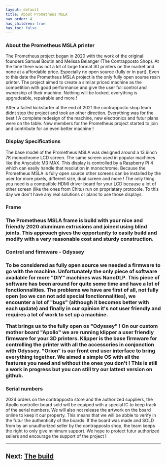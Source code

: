 ```yaml
---
layout: default
title: About Prometheus MSLA
nav_order: 4
has_children: true
has_toc: false
---
```

<h3>About the Prometheus MSLA printer</h3>
<p>The Prometheus project began in 2020 with the work of the original founders Samuel Boutin and Melissa Belanger (The Contrapposto Shop). At the time there was not a lot of large format 3D printers on the market and none at a affordable price. Especially no open source (fully or in part). Even to this date the Prometheus MSLA project is the only fully open sourse resin printer. The project aimed to create a similar priced machine as the competition with good performance and give the user full control and ownership of their machine. Nothing will be locked, everything is upgradeable, repairable and more !</p>

After a failed kickstarter at the end of 2021 the contrapposto shop team didnt stop the project and took an other direction. Everything was for the best ! A complete redesign of the machine, new electronics and futur plans were on the table. New members for the Prometheus project started to join and contribute for an even better machine !</p>

<h3>Display Specifications</h3>
<p>The base model of the Prometheus MSLA was designed around a 13.6inch 7K monochrome LCD screen. The same screen used in popular machines like the Anycubic M3 MAX. This display is controlled by a Raspberry Pi 4 which can easily handle that resolution in monochrome. Because the Prometheus MSLA is fully open source other screens can be installed by the user for more pixels, different size, dual screen and more ! The only thing you need is a compatible HDMI driver board for your LCD because a lot of other screen (like the ones from Chitu) run on propriatary protocole. To this day we don't have any real solutions or plans to use those displays.</p>

<h3>Frame<h3>
<p>The Prometheus MSLA frame is build with your nice and friendly 2020 aluminum extrusions and joined using blind joints. This approach gives the opportunity to easily build and modify with a very reasonable cost and sturdy construction.</p>

<h3>Control and firmware - Odyssey<h3>
<p>To be considered as fully open source we needed a firmware to go with the machine. Unfortunately the only piece of software available for more "DIY" machines was NanoDLP. This piece of software has been around for quite some time and have a lot of fonctionnalities. The problems we have are first of all, not fully open (so we can not add special fonctionnalities), we encounter a lot of "bugs" (although it becomes better with each update) and finally in our opinion it's not user friendly and requires a lot of work to set up a machine.</p>

That brings us to the fully open os "Odyssey" ! On our custom mother board "Apollo" we are running klipper a user friendly firmware for your 3D printers. Klipper is the base firmware for controlling the printer with all the accessories in conjonction with Odyssey. "Orion" is our front end user interface to bring everything together. We aimed a simple OS with all the features you need and without the ones you don't ! This is still a work in progress but you can still try our lattest version on github.

<h3>Serial numbers</h3>
<p>  2024 orders on the contrapposto store and the authorized suppliers, the Apollo controller board sold will be equiped with a special IC to keep track of the serial numbers. We will also not release the artwork on the board online to keep it our property. This means that we will be abble to verify in the futur the authenticity of the boards. If the board was made and SOLD from by an unauthorized seller by the contrapposto shop, the team keeps the right to only give minimum support. We hope to protect futur authorized sellers and encourage the support of the project !</p>

----
## Next: [The build](../thebuild.md)